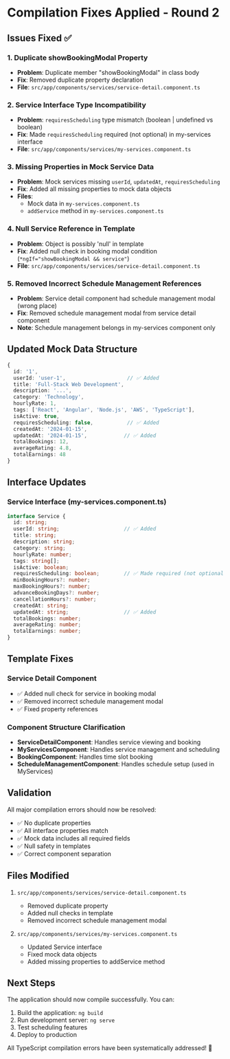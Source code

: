# Compilation Fixes Applied - Round 2

## Issues Fixed ✅

### 1. Duplicate showBookingModal Property
- **Problem**: Duplicate member "showBookingModal" in class body
- **Fix**: Removed duplicate property declaration
- **File**: `src/app/components/services/service-detail.component.ts`

### 2. Service Interface Type Incompatibility
- **Problem**: `requiresScheduling` type mismatch (boolean | undefined vs boolean)
- **Fix**: Made `requiresScheduling` required (not optional) in my-services interface
- **File**: `src/app/components/services/my-services.component.ts`

### 3. Missing Properties in Mock Service Data
- **Problem**: Mock services missing `userId`, `updatedAt`, `requiresScheduling`
- **Fix**: Added all missing properties to mock data objects
- **Files**: 
  - Mock data in `my-services.component.ts`
  - `addService` method in `my-services.component.ts`

### 4. Null Service Reference in Template
- **Problem**: Object is possibly 'null' in template
- **Fix**: Added null check in booking modal condition (`*ngIf="showBookingModal && service"`)
- **File**: `src/app/components/services/service-detail.component.ts`

### 5. Removed Incorrect Schedule Management References
- **Problem**: Service detail component had schedule management modal (wrong place)
- **Fix**: Removed schedule management modal from service detail component
- **Note**: Schedule management belongs in my-services component only

## Updated Mock Data Structure

```typescript
{
  id: '1',
  userId: 'user-1',                    // ✅ Added
  title: 'Full-Stack Web Development',
  description: '...',
  category: 'Technology',
  hourlyRate: 1,
  tags: ['React', 'Angular', 'Node.js', 'AWS', 'TypeScript'],
  isActive: true,
  requiresScheduling: false,           // ✅ Added
  createdAt: '2024-01-15',
  updatedAt: '2024-01-15',            // ✅ Added
  totalBookings: 12,
  averageRating: 4.8,
  totalEarnings: 48
}
```

## Interface Updates

### Service Interface (my-services.component.ts)
```typescript
interface Service {
  id: string;
  userId: string;                     // ✅ Added
  title: string;
  description: string;
  category: string;
  hourlyRate: number;
  tags: string[];
  isActive: boolean;
  requiresScheduling: boolean;        // ✅ Made required (not optional)
  minBookingHours?: number;
  maxBookingHours?: number;
  advanceBookingDays?: number;
  cancellationHours?: number;
  createdAt: string;
  updatedAt: string;                  // ✅ Added
  totalBookings: number;
  averageRating: number;
  totalEarnings: number;
}
```

## Template Fixes

### Service Detail Component
- ✅ Added null check for service in booking modal
- ✅ Removed incorrect schedule management modal
- ✅ Fixed property references

### Component Structure Clarification
- **ServiceDetailComponent**: Handles service viewing and booking
- **MyServicesComponent**: Handles service management and scheduling
- **BookingComponent**: Handles time slot booking
- **ScheduleManagementComponent**: Handles schedule setup (used in MyServices)

## Validation

All major compilation errors should now be resolved:
- ✅ No duplicate properties
- ✅ All interface properties match
- ✅ Mock data includes all required fields
- ✅ Null safety in templates
- ✅ Correct component separation

## Files Modified

1. `src/app/components/services/service-detail.component.ts`
   - Removed duplicate property
   - Added null checks in template
   - Removed incorrect schedule management modal

2. `src/app/components/services/my-services.component.ts`
   - Updated Service interface
   - Fixed mock data objects
   - Added missing properties to addService method

## Next Steps

The application should now compile successfully. You can:
1. Build the application: `ng build`
2. Run development server: `ng serve`
3. Test scheduling features
4. Deploy to production

All TypeScript compilation errors have been systematically addressed! 🎉

